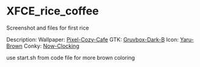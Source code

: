 # XFCE_rice_coffee
Screenshot and files for first rice

Description:
Wallpaper: [Pixel-Cozy-Cafe](https://wallpaperaccess.com/pixel-cafe#google_vignette)
GTK: [Gruvbox-Dark-B](https://github.com/Fausto-Korpsvart/Gruvbox-GTK-Theme)
Icon: [Yaru-Brown](https://github.com/Jannomag/Yaru-Colors/tree/master/Icons/Yaru-Brown)
Conky: [Now-Clocking](https://github.com/rayzr522/now-clocking)


use start.sh from code file for more brown coloring
